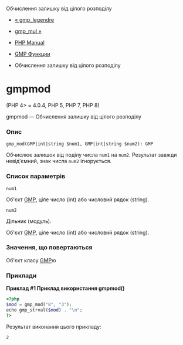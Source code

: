 Обчислення залишку від цілого розподілу

-   [« gmp\_legendre](function.gmp-legendre.html)
    
-   [gmp\_mul »](function.gmp-mul.html)
    
-   [PHP Manual](index.html)
    
-   [GMP Функции](ref.gmp.html)
    
-   Обчислення залишку від цілого розподілу
    

# gmpmod

(PHP 4> = 4.0.4, PHP 5, PHP 7, PHP 8)

gmpmod — Обчислення залишку від цілого розподілу

### Опис

```methodsynopsis
gmp_mod(GMP|int|string $num1, GMP|int|string $num2): GMP
```

Обчислює залишок від поділу числа `num1` на `num2`. Результат завжди невід'ємний, знак числа `num2` ігнорується.

### Список параметрів

`num1`

Об'єкт [GMP](class.gmp.html), ціле число (int) або числовий рядок (string).

`num2`

Дільник (модуль).

Об'єкт [GMP](class.gmp.html), ціле число (int) або числовий рядок (string).

### Значення, що повертаються

Об'єкт класу [GMP](class.gmp.html)ю

### Приклади

**Приклад #1 Приклад використання **gmpmod()****

```php
<?php
$mod = gmp_mod("8", "3");
echo gmp_strval($mod) . "\n";
?>
```

Результат виконання цього прикладу:

```
2
```
